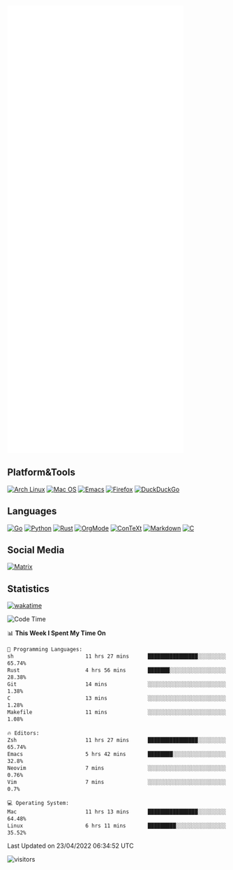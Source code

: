 ![Metrics](https://github.com/SteamedFish/SteamedFish/blob/master/github-metrics.svg)

## Platform&Tools

[![Arch Linux](https://img.shields.io/badge/ArchLinux-1793D1?logo=arch-linux&logoColor=fff&style=flat-square)](https://archlinux.org/)
[![Mac OS](https://img.shields.io/badge/MacOS-000000?style=flat-square&logo=macos&logoColor=F0F0F0)](https://www.apple.com/macos/)
[![Emacs](https://img.shields.io/badge/Emacs-%237F5AB6.svg?&style=flat-square&logo=gnu-emacs&logoColor=white)](https://www.gnu.org/software/emacs/)
[![Firefox](https://img.shields.io/badge/Firefox-FF7139?style=flat-square&logo=Firefox-Browser&logoColor=white)](https://firefox.com/)
[![DuckDuckGo](https://img.shields.io/badge/DuckDuckGo-DE5833?style=flat-square&logo=DuckDuckGo&logoColor=white)](https://duckduckgo.com/)

## Languages

[![Go](https://img.shields.io/badge/Golang-%2300ADD8.svg?style=flat-square&logo=go&logoColor=white)](https://golang.org/)
[![Python](https://img.shields.io/badge/Python-3670A0?style=flat-square&logo=python&logoColor=ffdd54)](https://www.python.org/)
[![Rust](https://img.shields.io/badge/Rust-%23000000.svg?style=flat-square&logo=rust&logoColor=white)](https://www.rust-lang.org/)
[![OrgMode](https://img.shields.io/badge/OrgMode-%23000000.svg?style=flat-square&logo=org&logoColor=white)](https://orgmode.org/)
[![ConTeXt](https://img.shields.io/badge/ConTeXt-%23008080.svg?style=flat-square&logo=latex&logoColor=white)](https://contextgarden.net/)
[![Markdown](https://img.shields.io/badge/MarkDown-%23000000.svg?style=flat-square&logo=markdown&logoColor=white)](https://daringfireball.net/projects/markdown/)
[![C](https://img.shields.io/badge/C-%2300599C.svg?style=flat-square&logo=c&logoColor=white)](https://www.iso.org/standard/74528.html)

## Social Media

[![Matrix](https://img.shields.io/badge/SteamedFish-2CA5E0?style=social&logo=matrix&logoColor=black)](https://matrix.to/#/@i:steamedfish.org)

## Statistics
[![wakatime](https://wakatime.com/badge/user/168280d6-fcf2-4b4f-ad3a-dc4612f35b38.svg)](https://wakatime.com/@168280d6-fcf2-4b4f-ad3a-dc4612f35b38)

<!--START_SECTION:waka-->
![Code Time](http://img.shields.io/badge/Code%20Time-1%2C766%20hrs%2059%20mins-blue)

📊 **This Week I Spent My Time On** 

```text
💬 Programming Languages: 
sh                       11 hrs 27 mins      ████████████████░░░░░░░░░   65.74% 
Rust                     4 hrs 56 mins       ███████░░░░░░░░░░░░░░░░░░   28.38% 
Git                      14 mins             ░░░░░░░░░░░░░░░░░░░░░░░░░   1.38% 
C                        13 mins             ░░░░░░░░░░░░░░░░░░░░░░░░░   1.28% 
Makefile                 11 mins             ░░░░░░░░░░░░░░░░░░░░░░░░░   1.08%

🔥 Editors: 
Zsh                      11 hrs 27 mins      ████████████████░░░░░░░░░   65.74% 
Emacs                    5 hrs 42 mins       ████████░░░░░░░░░░░░░░░░░   32.8% 
Neovim                   7 mins              ░░░░░░░░░░░░░░░░░░░░░░░░░   0.76% 
Vim                      7 mins              ░░░░░░░░░░░░░░░░░░░░░░░░░   0.7%

💻 Operating System: 
Mac                      11 hrs 13 mins      ████████████████░░░░░░░░░   64.48% 
Linux                    6 hrs 11 mins       █████████░░░░░░░░░░░░░░░░   35.52%

```


 Last Updated on 23/04/2022 06:34:52 UTC
<!--END_SECTION:waka-->

![visitors](https://visitor-badge.laobi.icu/badge?page_id=SteamedFish.SteamedFish)
